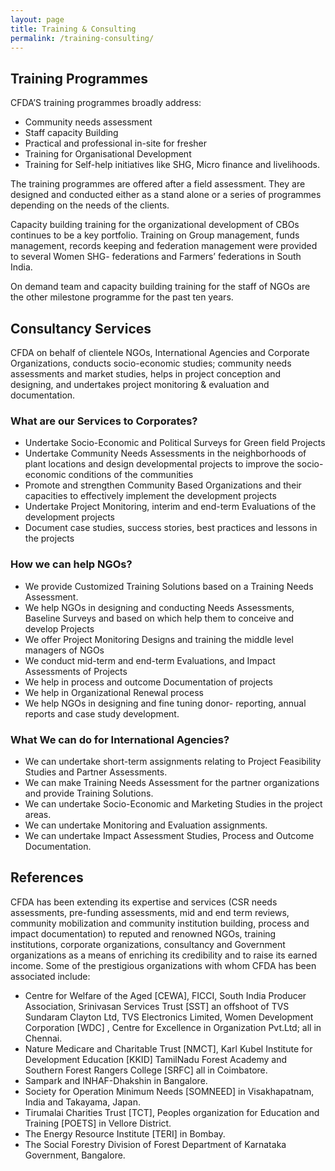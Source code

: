 ```yaml
---
layout: page
title: Training & Consulting
permalink: /training-consulting/
---
```


## Training Programmes

CFDA’S training programmes broadly address:

* Community needs assessment
* Staff capacity Building
* Practical and professional in-site  for fresher
* Training for Organisational Development
* Training for Self-help initiatives like SHG, Micro finance and livelihoods.

The training programmes are offered after a field assessment. They are designed and conducted either as a stand alone or a series of programmes depending on the needs of the clients.

Capacity building training for the organizational development of CBOs continues to be a key portfolio. Training on Group management, funds management, records keeping and federation management were provided to several Women SHG- federations and Farmers’ federations in South India.

On demand team and capacity building training for the staff of NGOs are the other milestone programme for the past ten years.

## Consultancy Services

CFDA on behalf of clientele NGOs, International Agencies and Corporate Organizations, conducts socio-economic studies; community needs assessments and market studies, helps in project conception and designing, and undertakes project monitoring & evaluation and documentation.

### What are our Services to Corporates?

* Undertake Socio-Economic and Political Surveys for Green field Projects
* Undertake Community Needs Assessments in the neighborhoods of plant locations and design developmental projects to improve the socio-economic conditions of the communities
* Promote and strengthen Community Based Organizations and their capacities to effectively implement the development projects
* Undertake Project Monitoring, interim and end-term Evaluations of the development projects
* Document case studies, success stories, best practices and lessons in the projects

### How we can help NGOs?

* We provide Customized Training Solutions based on a Training Needs Assessment.
* We help NGOs in designing and conducting Needs Assessments, Baseline Surveys and based on which help them to conceive and develop Projects
* We offer Project Monitoring Designs and training the middle level managers of NGOs
* We conduct mid-term and end-term Evaluations, and Impact Assessments of Projects
* We help in process and outcome Documentation of projects
* We help in Organizational Renewal process
* We help NGOs in designing and fine tuning donor- reporting, annual reports and case study development.

### What We can do for International Agencies?

* We can undertake short-term assignments relating to Project Feasibility Studies and Partner Assessments.
* We can make Training Needs Assessment for the partner organizations and provide Training Solutions.
* We can undertake Socio-Economic and Marketing Studies in the project areas.
* We can undertake Monitoring and Evaluation assignments.
* We can undertake Impact Assessment Studies, Process and Outcome Documentation.

## References

CFDA has been extending its expertise and services (CSR needs assessments, pre-funding assessments, mid and end term reviews, community mobilization and community institution building, process and impact documentation) to reputed and renowned NGOs, training institutions, corporate organizations, consultancy and Government organizations as a means of enriching its credibility and to raise its earned income. Some of the prestigious organizations with whom CFDA has been associated include:

* Centre for Welfare of the Aged  [CEWA], FICCI, South India Producer Association, Srinivasan Services Trust [SST] an offshoot of  TVS Sundaram Clayton Ltd, TVS Electronics Limited, Women Development Corporation [WDC] , Centre for Excellence in Organization Pvt.Ltd; all in Chennai.
* Nature Medicare and Charitable Trust [NMCT], Karl Kubel Institute for Development Education [KKID] TamilNadu Forest Academy and Southern Forest Rangers College [SRFC] all in Coimbatore.
* Sampark and INHAF-Dhakshin in Bangalore.
* Society for Operation Minimum Needs [SOMNEED] in Visakhapatnam, India and Takayama, Japan.
* Tirumalai Charities Trust [TCT], Peoples organization for Education and Training [POETS] in Vellore District.
* The Energy Resource Institute [TERI] in Bombay.
* The Social Forestry Division of Forest Department of Karnataka Government, Bangalore.
